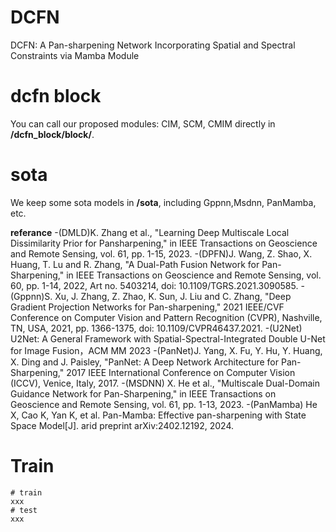 # DCFN
DCFN: A Pan-sharpening Network Incorporating Spatial and Spectral Constraints via Mamba Module
# dcfn block
You can call our proposed modules: CIM, SCM, CMIM directly in **/dcfn_block/block/**.
# sota

We keep some sota models in **/sota**, including Gppnn,Msdnn, PanMamba, etc.

**referance**
  -(DMLD)K. Zhang et al., "Learning Deep Multiscale Local Dissimilarity Prior for Pansharpening," in IEEE Transactions on Geoscience and Remote Sensing, vol. 61, pp. 1-15, 2023.
  -(DPFN)J. Wang, Z. Shao, X. Huang, T. Lu and R. Zhang, "A Dual-Path Fusion Network for Pan-Sharpening," in IEEE Transactions on Geoscience and Remote Sensing, vol. 60, pp. 1-14, 2022, Art no. 5403214, doi: 10.1109/TGRS.2021.3090585. 
  -(Gppnn)S. Xu, J. Zhang, Z. Zhao, K. Sun, J. Liu and C. Zhang, "Deep Gradient Projection Networks for Pan-sharpening," 2021 IEEE/CVF Conference on Computer Vision and Pattern Recognition (CVPR), Nashville, TN, USA, 2021, pp. 1366-1375, doi: 10.1109/CVPR46437.2021.
  -(U2Net) U2Net: A General Framework with Spatial-Spectral-Integrated Double U-Net for Image Fusion，ACM MM 2023
  -(PanNet)J. Yang, X. Fu, Y. Hu, Y. Huang, X. Ding and J. Paisley, "PanNet: A Deep Network Architecture for Pan-Sharpening," 2017 IEEE International Conference on Computer Vision (ICCV), Venice, Italy, 2017.
  -(MSDNN) X. He et al., "Multiscale Dual-Domain Guidance Network for Pan-Sharpening," in IEEE Transactions on Geoscience and Remote Sensing, vol. 61, pp. 1-13, 2023.
  -(PanMamba) He X, Cao K, Yan K, et al. Pan-Mamba: Effective pan-sharpening with State Space Model[J]. arid preprint arXiv:2402.12192, 2024.
  
# Train
```shell
# train
xxx
# test
xxx
```
